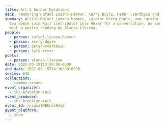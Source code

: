 ```yaml
---
title: Art & Border Relations
deck: Featuring Rafael Lozano-Hemmer, Kerry Doyle, Peter Svarzbein and Lyle Rexer
summary: Artist Rafael Lozano-Hemmer, curator Kerry Doyle, and curator Peter
  Svarzbein join Rail contributor Lyle Rexer for a conversation. We conclude
  with a poetry reading by Alonso Llerena.
people:
  - person: rafael-lozano-hemmer
  - person: kerry-doyle
  - person: peter-svarzbein
  - person: lyle-rexer
poets:
  - person: alonso-llerena
date: 2022-09-15T13:00:00-0500
end_date: 2022-09-15T14:30:00-0500
series: 648
collections:
  - common-ground
event_organizer:
  - the-brooklyn-rail
event_producer:
  - the-brooklyn-rail
event_id: recgsz1MBhL5sRVy2
event_platform:
  - zoom
---
```

